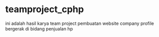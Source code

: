 # teamproject_cphp
ini adalah hasil karya team project pembuatan website company profile bergerak di bidang penjualan hp
